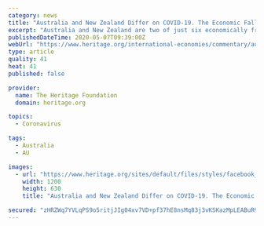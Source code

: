 ```yaml
---
category: news
title: "Australia and New Zealand Differ on COVID-19. The Economic Fallout Could, Too."
excerpt: "Australia and New Zealand are two of just six economically free countries in the world, according to The Heritage Foundation’s 2020 Index of Economic Freedom, but they have chosen dramatically different paths in dealing with the coronavirus health crisis."
publishedDateTime: 2020-05-07T09:39:00Z
webUrl: "https://www.heritage.org/international-economies/commentary/australia-and-new-zealand-differ-covid-19-the-economic-fallout"
type: article
quality: 41
heat: 41
published: false

provider:
  name: The Heritage Foundation
  domain: heritage.org

topics:
  - Coronavirus

tags:
  - Australia
  - AU

images:
  - url: "https://www.heritage.org/sites/default/files/styles/facebook_optimized/public/images/2020-05/GettyImages-1222913546.jpg?itok=iMfjJCgM"
    width: 1200
    height: 630
    title: "Australia and New Zealand Differ on COVID-19. The Economic Fallout Could, Too."

secured: "zHRZWq7YVLqPS9o5ritjJIg04xv7VD+pf37hE8nsMq83j3vKSKazMpLEABuR9zuU15kE+6pfd+B/hFM8XOsJKQjBF+fWw3FMxFQB6tZr11U9flge3ltAm5EVGhva/rmdkLLcEe45QtjFgdRzjjLKDX9VpaxQ5BPHUvHO2iNmQ8pWcpMt3AYnhyUR474cxYhYHCUX9lIU8K56uOyqtcpSX7UpY0sbGW/AHp+fmyqb/3Wky4zeDuXe1FjyfKp2/EQ80GgoorpPcsWXAfYWe2QhURg+UNOZvW150B8JkbuEOch50BSeNYxMpir6Bq51Rzr1mAM/ceSrNP4QwvYzXOoFRLAeQqOpFFm9Z1QlPysBYtdsUx3H3gt/zKvxabOfQH6OVKMryaZMw2gc2qVHjKRd1oARFDc6pifhtTwjwP3UWy+7zQYzAPMVZsXv2cJw8TOhDBYApZYx/I29mDTv06+hLB4T9DFRcNgvKsnplLIpKHs=;FAA2R4aw0hKKoZnEUsXrdA=="
---
```



